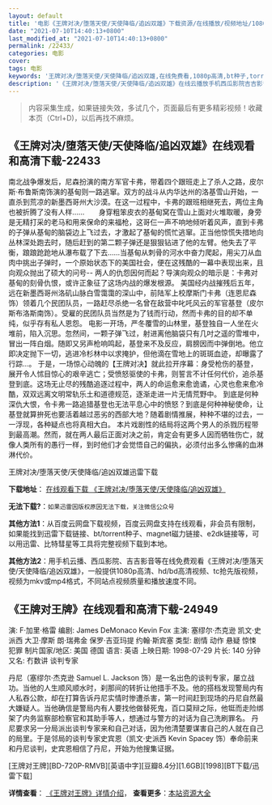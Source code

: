 ```yaml
---
layout: default
title: '电影《王牌对决/堕落天使/天使降临/追凶双雄》下载资源/在线播放/视频地址/1080p/高清/蓝光'
date: "2021-07-10T14:40:13+0800"
last_modified_at: "2021-07-10T14:40:13+0800"
permalink: /22433/
categories: 电影
cover:
tags: 电影
keywords: '王牌对决/堕落天使/天使降临/追凶双雄,在线免费看,1080p高清,bt种子,torrent,百度云盘,magnet,磁力链,迅雷下载资源'
description: '《王牌对决/堕落天使/天使降临/追凶双雄》在线云播放手机西瓜影院吉吉影音免费看，1080p高清bd/hd未删减完整版和tc抢先枪版，mkv/mp4格式，附带bt/torrent种子、magnet/磁力链、百度云盘、网盘资源迅雷下载链接'
---
```


>内容采集生成，如果链接失效，多试几个，页面最后有更多精彩视频！收藏本页（Ctrl+D)，以后再找不麻烦。


## 《王牌对决/堕落天使/天使降临/追凶双雄》在线观看和高清下载-22433

南北战争爆发后，尼森扮演的南方军官卡弗，带着四个跟班走上了杀人之路，皮尔斯·布鲁斯南饰演的基甸则一路逃窜。双方的战斗从内华达州的洛基雪山开始，一直杀到荒凉的新墨西哥州大沙漠。在这一过程中，卡弗的跟班相继死去，两位主角也被折腾了没有人样……　　身穿粗笨皮衣的基甸窝在雪山上面对火堆取暖，身旁是无精打采的老马和用来保命的来福枪，这哥仨一声不响地倾听着风声，直到卡弗的子弹从基甸的脑袋边上飞过去，才激起了基甸的慌忙逃窜。正当他惊慌失措地向丛林深处跑去时，随后赶到的第二颗子弹还是狠狠钻进了他的左臂。他失去了平衡，踉踉跄跄地从瀑布载了下去……当基甸从刺骨的河水中奋力爬起，用尖刀从血肉中挑出子弹时，一个原始状态下的美国社会，便在这残酷的一幕中表现出来，且向观众抛出了硕大的问号-- 两人的仇怨因何而起？导演向观众的暗示是：卡弗对基甸的刻骨仇恨，或许正象征了这场内战的爆发根源。 美国经内战摧残后五年，远在新墨西哥州洛矶山脉白雪霭霭的深山中，前陆军上校摩斯门卡弗（连恩尼森饰）领着几个民团队员，一路赶尽杀绝一名曾在敌营中叱吒风云的军官基登（皮尔斯布洛斯南饰）。受雇的民团队员当然是为了钱而行动，然而卡弗的目的却不单纯，似乎存有私人恩怨。 电影一开场，严冬覆雪的山林里，基登独自一人坐在火堆前，陷入沉思。忽然间，一颗子弹飞过，射进离他脑袋只有几吋之遥的雪堆中，冒出一阵白烟。随即又另声枪响鸣起，基登来不及反应，肩膀因而中弹倒地。他立即决定抛下一切，逃进冷杉林中以求掩护，但他滴在雪地上的斑斑血迹，却曝露了行踪…。 于是，一场惊心动魄的【王牌对决】就此拉开序幕：身受枪伤的基登，展开令人怵目惊心的艰辛逃亡；受愤怒驱使的卡弗，则誓言不计任何代价，追杀基登到底。这场无止尽的残酷追逐过程中，两人的命运愈来愈诡谲，心灵也愈来愈冷酷，双双远离文明常轨乐土和道德规范，逐渐走进一片无情荒野中。 到底是何种深仇大恨，令卡弗一路追猎基登也无法平息心中的愤怒？到底是何种神秘使命，让基登就算拚死也要活着越过恶劣的西部大地？随着剧情推展，种种不堪的过去，一一浮现，各种疑点也将真相大白。 本片戏剧性的结局将这两个男人的杀戮历程带到最高潮。然而，就在两人最后正面对决之前，肯定会有更多人因而牺牲伤亡，就像人类所有的愚行一样，到时他们才会觉悟自己的偏执，必须付出多么惨痛的血淋淋代价。


王牌对决/堕落天使/天使降临/追凶双雄迅雷下载

**下载地址**： [在线观看下载 《王牌对决/堕落天使/天使降临/追凶双雄》](https://www.993dy.com//vod-detail-id-16496.html) 


**无法下载?**：`如果迅雷因版权原因无法下载，关注微信公众号 `

**其他方法1**：从百度云网盘下载视频，百度云网盘支持在线观看，非会员有限制，如果能找到迅雷下载链接、bt/torrent种子、magnet磁力链接、e2dk链接等，可以用迅雷、比特彗星等工具将完整视频下载到本地。

**其他方法2**：用手机云播、西瓜影院、吉吉影音等在线免费观看《王牌对决/堕落天使/天使降临/追凶双雄》，一般提供1080p高清、hd/bd高清视频、tc抢先版视频，视频为mkv或mp4格式，不同站点视频质量和播放速度不同。


## 《王牌对王牌》在线观看和高清下载-24949

演: F·加里·格雷 编剧: James DeMonaco Kevin Fox 主演: 塞缪尔·杰克逊 凯文·史派西 大卫·摩斯 朗·瑞弗金 保罗·吉亚玛提 约翰·斯宾塞 类型: 剧情 动作 悬疑 惊悚 犯罪 制片国家/地区: 美国 德国 语言: 英语 上映日期: 1998-07-29 片长: 140 分钟 又名: 冇数讲 谈判专家

丹尼（塞缪尔·杰克逊 Samuel L. Jackson 饰）是一名出色的谈判专家，屡立战功。当他的人生顺风顺水时，刹那间的转折让他措手不及。他的搭档发现警局内有人私吞公款，却在打算告诉丹尼实情时惨遭杀害，第一时间赶到现场的丹尼自然最大嫌疑人。当他确信是警局内有人要找他做替死鬼，百口莫辩之际，他铤而走险绑架了内务监察部检察官和其助手等人，想通过与警方的对话为自己洗刷罪名。 丹尼要求另一分局派出谈判专家来和自己对话，因为他清楚要谋害自己的人就在自己的局里。于是邻局的谈判专家史宾恩（凯文·史派西 Kevin Spacey 饰）奉命前来和丹尼谈判，史宾恩相信了丹尼，开始为他搜集证据。


[王牌对王牌][BD-720P-RMVB][英语中字][豆瓣8.4分][1.6GB][1998][BT下载/迅雷下载]

**详情查看**： [《王牌对王牌》详情介绍](/movie/24949/)， **查看更多**：[本站资源大全](/movie/t/all/)

